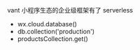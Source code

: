 vant 小程序生态的企业级框架有了
serverless
  - wx.cloud.database()
  - db.collection('production')
  - productsCollection.get()